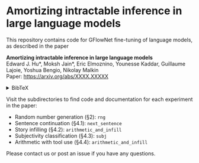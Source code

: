 # Amortizing intractable inference in large language models

This repository contains code for GFlowNet fine-tuning of language models, as described in the paper

**Amortizing intractable inference in large language models**<br />
Edward J. Hu*, Moksh Jain*, Eric Elmoznino, Younesse Kaddar, Guillaume Lajoie, Yoshua Bengio, Nikolay Malkin <br/>
Paper: https://arxiv.org/abs/XXXX.XXXXX
<details>
<summary>
BibTeX
</summary>
  
```bibtex
@article{hu2023amortizing,
  title={Amortizing intractable inference in large language models},
  author={Hu, Edward J. and Jain, Moksh and Elmoznino, Eric and Kaddar, Younesse and Lajoie, Guillaume and Bengio, Yoshua and Malkin, Nikolay},
  year={2023},
  journal={arXiv preprint XXXX.XXXXX}
}
```
</details>

Visit the subdirectories to find code and documentation for each experiment in the paper:
- Random number generation (§2): `rng`
- Sentence continuation (§4.1): `next_sentence`
- Story infilling (§4.2): `arithmetic_and_infill`
- Subjectivity classification (§4.3): `subj`
- Arithmetic with tool use (§4.4): `arithmetic_and_infill`

Please contact us or post an issue if you have any questions.
